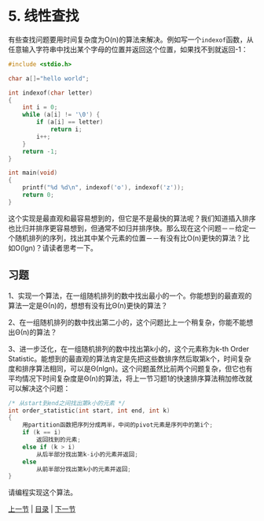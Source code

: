 # 5. 线性查找

有些查找问题要用时间复杂度为O(n)的算法来解决。例如写一个`indexof`函数，从任意输入字符串中找出某个字母的位置并返回这个位置，如果找不到就返回-1：

```c
#include <stdio.h>

char a[]="hello world";

int indexof(char letter)
{
    int i = 0;
    while (a[i] != '\0') {
        if (a[i] == letter)
            return i;
        i++;
    }
    return -1;
}

int main(void)
{
    printf("%d %d\n", indexof('o'), indexof('z'));
    return 0;
}
```

这个实现是最直观和最容易想到的，但它是不是最快的算法呢？我们知道插入排序也比归并排序更容易想到，但通常不如归并排序快。那么现在这个问题－－给定一个随机排列的序列，找出其中某个元素的位置－－有没有比O(n)更快的算法？比如O(lgn)？请读者思考一下。

## 习题

1、实现一个算法，在一组随机排列的数中找出最小的一个。你能想到的最直观的算法一定是Θ(n)的，想想有没有比Θ(n)更快的算法？

2、在一组随机排列的数中找出第二小的，这个问题比上一个稍复杂，你能不能想出Θ(n)的算法？

3、进一步泛化，在一组随机排列的数中找出第k小的，这个元素称为k-th Order Statistic。能想到的最直观的算法肯定是先把这些数排序然后取第k个，时间复杂度和排序算法相同，可以是Θ(nlgn)。这个问题虽然比前两个问题复杂，但它也有平均情况下时间复杂度是Θ(n)的算法，将上一节习题1的快速排序算法稍加修改就可以解决这个问题：

```c
/* 从start到end之间找出第k小的元素 */
int order_statistic(int start, int end, int k)
{
    用partition函数把序列分成两半，中间的pivot元素是序列中的第i个;
    if (k == i)
        返回找到的元素;
    else if (k > i)
        从后半部分找出第k-i小的元素并返回;
    else
        从前半部分找出第k小的元素并返回;
}
```

请编程实现这个算法。

[上一节](/ch11/s04) | [目录](/ch11/index) | [下一节](/ch11/s06) 